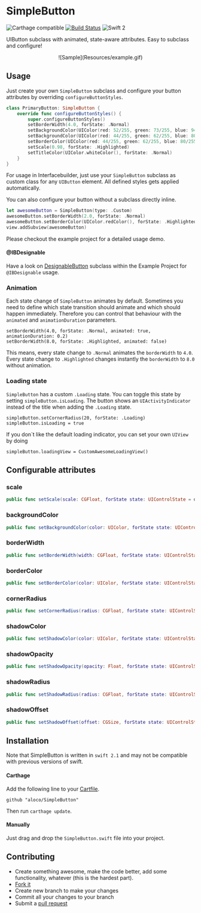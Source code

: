 # SimpleButton

![Carthage compatible](https://img.shields.io/badge/Carthage-compatible-4BC51D.svg?style=flat)
[![Build Status](https://travis-ci.org/aloco/SimpleButton.svg?branch=master)](https://travis-ci.org/aloco/SimpleButton)
![Swift 2](https://img.shields.io/badge/Swift-2.2-orange.svg)

UIButton subclass with animated, state-aware attributes. Easy to subclass and configure!

<center>
![Sample](Resources/example.gif)
</center>

## Usage

Just create your own `SimpleButton` subclass and configure your button attributes by overriding `configureButtonStyles`.

```swift
class PrimaryButton: SimpleButton {
    override func configureButtonStyles() {
        super.configureButtonStyles()
		setBorderWidth(4.0, forState: .Normal)
        setBackgroundColor(UIColor(red: 52/255, green: 73/255, blue: 94/255, alpha: 1.0), forState: .Normal)
        setBackgroundColor(UIColor(red: 44/255, green: 62/255, blue: 80/255, alpha: 1.0), forState: .Highlighted)
        setBorderColor(UIColor(red: 44/255, green: 62/255, blue: 80/255, alpha: 1.0), forState: .Normal)
        setScale(0.98, forState: .Highlighted)
        setTitleColor(UIColor.whiteColor(), forState: .Normal)
    }
}
```
For usage in Interfacebuilder, just use your `SimpleButton` subclass as custom class for any `UIButton` element. All defined styles gets applied automatically.


You can also configure your button without a subclass directly inline.

```swift
let awesomeButton = SimpleButton(type: .Custom)
awesomeButton.setBorderWidth(2.0, forState: .Normal)
awesomeButton.setBorderColor(UIColor.redColor(), forState: .Highlighted)
view.addSubview(awesomeButton)
```
Please checkout the example project for a detailed usage demo.

#### @IBDesignable

Have a look on [DesignableButton](Example/DesignableButton.swift) subclass within the Example Project for `@IBDesignable` usage.

### Animation
Each state change of `SimpleButton` animates by default. Sometimes you need to define which state transition should animate and which should happen immediately. Therefore you can control that behaviour with the `animated` and `animationDuration` parameters. 

```
setBorderWidth(4.0, forState: .Normal, animated: true, animationDuration: 0.2)
setBorderWidth(8.0, forState: .Highlighted, animated: false)

```
This means, every state change to `.Normal` animates the `borderWidth` to `4.0`. 
Every state change to `.Highlighted` changes instantly the `borderWidth` to `8.0` without animation.

### Loading state

`SimpleButton` has a custom `.Loading` state. You can toggle this state by setting `simpleButton.isLoading`. The button shows an `UIActivityIndicator` instead of the title when adding the `.Loading` state.

```
simpleButton.setCornerRadius(20, forState: .Loading)
simpleButton.isLoading = true

```
If you don´t like the default loading indicator, you can set your own `UIView` by doing
```
simpleButton.loadingView = CustomAwesomeLoadingView()
```


## Configurable attributes


### scale

```swift
public func setScale(scale: CGFloat, forState state: UIControlState = default, animated: Bool = default, animationDuration: NSTimeInterval? = default)
```

### backgroundColor

```swift
public func setBackgroundColor(color: UIColor, forState state: UIControlState = default, animated: Bool = default, animationDuration: NSTimeInterval? = default)
```

### borderWidth

```swift
public func setBorderWidth(width: CGFloat, forState state: UIControlState = default, animated: Bool = default, animationDuration: NSTimeInterval? = default)
```

### borderColor

```swift
public func setBorderColor(color: UIColor, forState state: UIControlState = default, animated: Bool = default, animationDuration: NSTimeInterval? = default)
```

### cornerRadius
```swift
public func setCornerRadius(radius: CGFloat, forState state: UIControlState = default, animated: Bool = default, animationDuration: NSTimeInterval? = default)
```

### shadowColor
```swift
public func setShadowColor(color: UIColor, forState state: UIControlState = default, animated: Bool = default, animationDuration: NSTimeInterval? = default)
```

### shadowOpacity
```swift
public func setShadowOpacity(opacity: Float, forState state: UIControlState = default, animated: Bool = default, animationDuration: NSTimeInterval? = default)
```

### shadowRadius
```swift
public func setShadowRadius(radius: CGFloat, forState state: UIControlState = default, animated: Bool = default, animationDuration: NSTimeInterval? = default)
```

### shadowOffset
```swift
public func setShadowOffset(offset: CGSize, forState state: UIControlState = default, animated: Bool = default, animationDuration: NSTimeInterval? = default)
```

## Installation

Note that SimpleButton is written in `swift 2.1` and may not be compatible with previous versions of swift. 


#### Carthage

Add the following line to your [Cartfile](https://github.com/Carthage/Carthage/blob/master/Documentation/Artifacts.md#cartfile).

```
github "aloco/SimpleButton"
```

Then run `carthage update`.

#### Manually

Just drag and drop the `SimpleButton.swift` file into  your project.


## Contributing

* Create something awesome, make the code better, add some functionality,
  whatever (this is the hardest part).
* [Fork it](http://help.github.com/forking/)
* Create new branch to make your changes
* Commit all your changes to your branch
* Submit a [pull request](http://help.github.com/pull-requests/)
